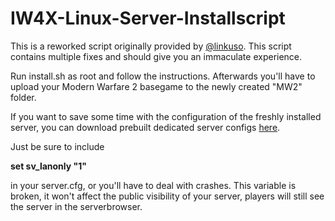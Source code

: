 # IW4X-Linux-Server-Installscript

This is a reworked script originally provided by [@linkuso](https://github.com/linkuso/iw4x-linux-server-installscript). 
This script contains multiple fixes and should give you an immaculate experience.

Run install.sh as root and follow the instructions. 
Afterwards you'll have to upload your Modern Warfare 2 basegame to the newly created "MW2" folder.

If you want to save some time with the configuration of the freshly installed server, you can download prebuilt dedicated server configs [here](https://cdn.discordapp.com/attachments/269972437393735682/656242057114943489/IW4x_Prebuild_dedi_configs.zip).

Just be sure to include

**set sv_lanonly "1"**

in your server.cfg, or you'll have to deal with crashes. 
This variable is broken, it won't affect the public visibility of your server, players will still see the server in the serverbrowser.
